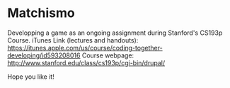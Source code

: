 Matchismo
=========

Developping a game as an ongoing assignment during Stanford's CS193p Course.
iTunes Link (lectures and handouts): https://itunes.apple.com/us/course/coding-together-developing/id593208016
Course webpage: http://www.stanford.edu/class/cs193p/cgi-bin/drupal/

Hope you like it!
